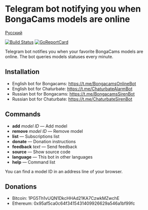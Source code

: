 Telegram bot notifying you when BongaCams models are online
===========================================================

[Русский](README.md)

[![Build Status](https://travis-ci.org/bcmk/siren.png)](https://travis-ci.org/bcmk/siren)
[![GoReportCard](http://goreportcard.com/badge/bcmk/siren)](http://goreportcard.com/report/bcmk/siren)

Telegram bot notifies you when your favorite BongaCams models are online.
The bot queries models statuses every minute.

Installation
------------

* English bot for Bongacams: https://t.me/BongacamsOnlineBot
* English bot for Chaturbate: https://t.me/ChaturbateAlarmBot
* Russian bot for Bongacams: https://t.me/BongacamsSirenBot
* Russian bot for Chaturbate: https://t.me/ChaturbateSirenBot

Commands
--------

* __add__ _model ID_ — Add model
* __remove__ _model ID_ — Remove model
* __list__ — Subscriptions list
* __donate__ — Donation instructions
* __feedback__ _text_ — Send feedback
* __source__ — Show source code
* __language__ — This bot in other languages
* __help__ — Command list

You can find a model ID in an address line of your browser.

Donations
---------

* Bitcoin: 1PG5Th1vUQN1DkcHHAd21KA7CzwkMZwchE
* Ethereum: 0x95af5ca0c64f3415431409926629a546a1bf99fc

